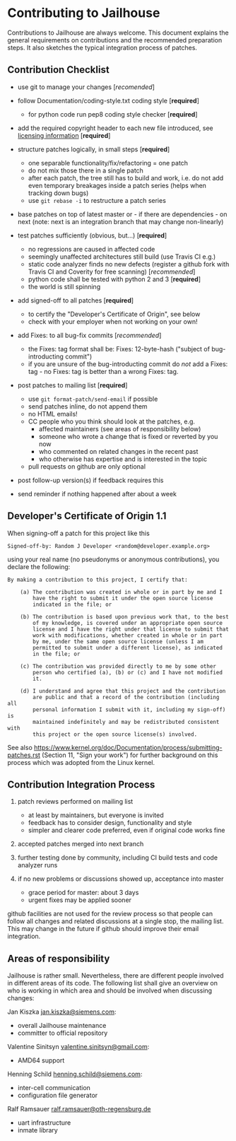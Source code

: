 Contributing to Jailhouse
=========================

Contributions to Jailhouse are always welcome. This document explains the
general requirements on contributions and the recommended preparation steps. It
also sketches the typical integration process of patches.


Contribution Checklist
----------------------

- use git to manage your changes [*recomended*]

- follow Documentation/coding-style.txt coding style [**required**]
    - for python code run pep8 coding style checker [**required**]

- add the required copyright header to each new file introduced, see
  [licensing information](LICENSING.md) [**required**]

- structure patches logically, in small steps [**required**]
    - one separable functionality/fix/refactoring = one patch
    - do not mix those there in a single patch
    - after each patch, the tree still has to build and work, i.e. do not add
      even temporary breakages inside a patch series (helps when tracking down
      bugs)
    - use `git rebase -i` to restructure a patch series

- base patches on top of latest master or - if there are dependencies - on next
  (note: next is an integration branch that may change non-linearly)

- test patches sufficiently (obvious, but...) [**required**]
    - no regressions are caused in affected code
    - seemingly unaffected architectures still build (use Travis CI e.g.)
    - static code analyzer finds no new defects (register a github fork with
      Travis CI and Coverity for free scanning) [*recommended*]
    - python code shall be tested with python 2 and 3 [**required**]
    - the world is still spinning

- add signed-off to all patches [**required**]
    - to certify the "Developer's Certificate of Origin", see below
    - check with your employer when not working on your own!

- add Fixes: to all bug-fix commits [*recommended*]
    - the Fixes: tag format shall be:
        Fixes: 12-byte-hash ("subject of bug-introducting commit")
    - if you are unsure of the bug-introducting commit do *not* add a
      Fixes: tag - no Fixes: tag is better than a wrong Fixes: tag.

- post patches to mailing list [**required**]
    - use `git format-patch/send-email` if possible
    - send patches inline, do not append them
    - no HTML emails!
    - CC people who you think should look at the patches, e.g.
      - affected maintainers (see areas of responsibility below)
      - someone who wrote a change that is fixed or reverted by you now
      - who commented on related changes in the recent past
      - who otherwise has expertise and is interested in the topic
    - pull requests on github are only optional

- post follow-up version(s) if feedback requires this

- send reminder if nothing happened after about a week


Developer's Certificate of Origin 1.1
-------------------------------------

When signing-off a patch for this project like this

    Signed-off-by: Random J Developer <random@developer.example.org>

using your real name (no pseudonyms or anonymous contributions), you declare the
following:

    By making a contribution to this project, I certify that:

        (a) The contribution was created in whole or in part by me and I
            have the right to submit it under the open source license
            indicated in the file; or

        (b) The contribution is based upon previous work that, to the best
            of my knowledge, is covered under an appropriate open source
            license and I have the right under that license to submit that
            work with modifications, whether created in whole or in part
            by me, under the same open source license (unless I am
            permitted to submit under a different license), as indicated
            in the file; or

        (c) The contribution was provided directly to me by some other
            person who certified (a), (b) or (c) and I have not modified
            it.

        (d) I understand and agree that this project and the contribution
            are public and that a record of the contribution (including all
            personal information I submit with it, including my sign-off) is
            maintained indefinitely and may be redistributed consistent with
            this project or the open source license(s) involved.

See also https://www.kernel.org/doc/Documentation/process/submitting-patches.rst
(Section 11, "Sign your work") for further background on this process which was
adopted from the Linux kernel.


Contribution Integration Process
--------------------------------

1. patch reviews performed on mailing list
    * at least by maintainers, but everyone is invited
    * feedback has to consider design, functionality and style
    * simpler and clearer code preferred, even if original code works fine

2. accepted patches merged into next branch

3. further testing done by community, including CI build tests and code
   analyzer runs

4. if no new problems or discussions showed up, acceptance into master
    * grace period for master: about 3 days
    * urgent fixes may be applied sooner

github facilities are not used for the review process so that people can follow
all changes and related discussions at a single stop, the mailing list. This
may change in the future if github should improve their email integration.


Areas of responsibility
-----------------------

Jailhouse is rather small. Nevertheless, there are different people involved in
different areas of its code. The following list shall give an overview on who
is working in which area and should be involved when discussing changes:

Jan Kiszka <jan.kiszka@siemens.com>:
 - overall Jailhouse maintenance
 - committer to official repository

Valentine Sinitsyn <valentine.sinitsyn@gmail.com>:
 - AMD64 support

Henning Schild <henning.schild@siemens.com>:
 - inter-cell communication
 - configuration file generator

Ralf Ramsauer <ralf.ramsauer@oth-regensburg.de>
 - uart infrastructure
 - inmate library
